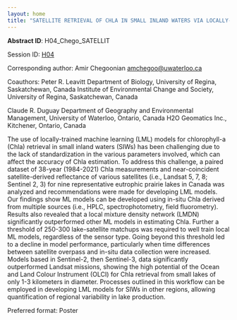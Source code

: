 ```yaml
---
layout: home
title: "SATELLITE RETRIEVAL OF CHLA IN SMALL INLAND WATERS VIA LOCALLY-TRAINED MACHINE LEARNING MODELS: RECOMMENDATIONS BASED ON A PRAIRIE LAKE WORKFLOW"
---
```



**Abstract ID**: H04_Chego_SATELLIT

Session ID: [H04](.)

Corresponding author: Amir Chegoonian <a href="mailto:amchegoo@uwaterloo.ca">amchegoo@uwaterloo.ca</a>

Coauthors: Peter R. Leavitt 
 Department of Biology, University of Regina, Saskatchewan, Canada
 Institute of Environmental Change and Society, University of Regina, Saskatchewan, Canada
 
 Claude R. Duguay
 Department of Geography and Environmental Management, University of Waterloo, Ontario, Canada
 H2O Geomatics Inc., Kitchener, Ontario, Canada 

The use of locally-trained machine learning (LML) models for chlorophyll-a (Chla) retrieval in small inland waters (SIWs) has been challenging due to the lack of standardization in the various parameters involved, which can affect the accuracy of Chla estimation. To address this challenge, a paired dataset of 38-year (1984-2021) Chla measurements and near-coincident satellite-derived reflectance of various satellites (i.e., Landsat 5, 7, 8; Sentinel 2, 3) for nine representative eutrophic prairie lakes in Canada was analyzed and recommendations were made for developing LML models. Our findings show ML models can be developed using in-situ Chla derived from multiple sources (i.e., HPLC, spectrophotometry, field fluorometry). Results also revealed that a local mixture density network (LMDN) significantly outperformed other ML models in estimating Chla. Further a threshold of 250-300 lake-satellite matchups was required to well train local ML models, regardless of the sensor type. Going beyond this threshold led to a decline in model performance, particularly when time differences between satellite overpass and in-situ data collection were increased. Models based in Sentinel-2, then Sentinel-3, data significantly outperformed Landsat missions, showing the high potential of the Ocean and Land Colour Instrument (OLCI) for Chla retrieval from small lakes of only 1-3 kilometers in diameter. Processes outlined in this workflow can be employed in developing LML models for SIWs in other regions, allowing quantification of regional variability in lake production.

Preferred format: Poster
